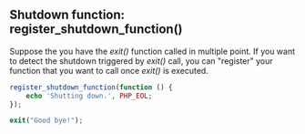 ## Shutdown function: register_shutdown_function()
Suppose the you have the _exit()_ function called in multiple point.
If you want to detect the shutdown triggered by _exit()_ call, you can "register" your function that you want to call once _exit()_ is executed.

```php
register_shutdown_function(function () {
    echo 'Shutting down.', PHP_EOL;
});

exit("Good bye!");
```
